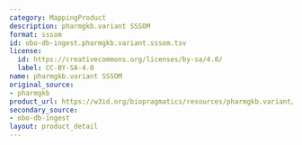 ```yaml
---
category: MappingProduct
description: pharmgkb.variant SSSOM
format: sssom
id: obo-db-ingest.pharmgkb.variant.sssom.tsv
license:
  id: https://creativecommons.org/licenses/by-sa/4.0/
  label: CC-BY-SA-4.0
name: pharmgkb.variant SSSOM
original_source:
- pharmgkb
product_url: https://w3id.org/biopragmatics/resources/pharmgkb.variant/pharmgkb.variant.sssom.tsv
secondary_source:
- obo-db-ingest
layout: product_detail
---
```

